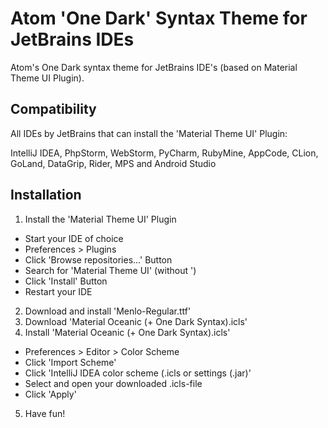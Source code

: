 # Atom 'One Dark' Syntax Theme for JetBrains IDEs
Atom's One Dark syntax theme for JetBrains IDE's (based on Material Theme UI Plugin).

## Compatibility
All IDEs by JetBrains that can install the 'Material Theme UI' Plugin:

IntelliJ IDEA, PhpStorm, WebStorm, PyCharm, RubyMine, AppCode, CLion, GoLand, DataGrip, Rider, MPS and Android Studio

## Installation
1. Install the 'Material Theme UI' Plugin
  * Start your IDE of choice
  * Preferences > Plugins
  * Click 'Browse repositories...' Button
  * Search for 'Material Theme UI' (without ')
  * Click 'Install' Button
  * Restart your IDE
2. Download and install 'Menlo-Regular.ttf'
3. Download 'Material Oceanic (+ One Dark Syntax).icls'
4. Install 'Material Oceanic (+ One Dark Syntax).icls'
  * Preferences > Editor > Color Scheme
  * Click 'Import Scheme'
  * Click 'IntelliJ IDEA color scheme (.icls or settings (.jar)'
  * Select and open your downloaded .icls-file
  * Click 'Apply'
5. Have fun!

